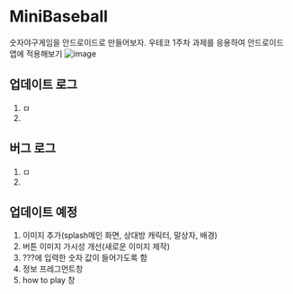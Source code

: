 # MiniBaseball
숫자야구게임을 안드로이드로 만들어보자. 우테코 1주차 과제를 응용하여 안드로이드 앱에 적용해보기
![image](https://github.com/Oh-JunTaek/MiniBaseball/assets/143782929/0f836444-92ea-4b72-afe6-49460c6f11a3)

## 업데이트 로그
1. ㅁ
2. 



## 버그 로그
1. ㅁ
2. 



## 업데이트 예정
1. 이미지 추가(splash메인 화면, 상대방 캐릭터, 말상자, 배경)
2. 버튼 이미지 가시성 개선(새로운 이미지 제작)
3. ???에 입력한 숫자 값이 들어가도록 함
4. 정보 프레그먼트창
5. how to play 창
